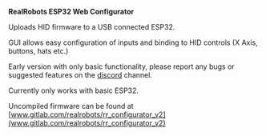 **RealRobots ESP32 Web Configurator**

Uploads HID firmware to a USB connected ESP32.

GUI allows easy configuration of inputs and binding to HID controls (X Axis, buttons, hats etc.)



Early version with only basic functionality, please report any bugs or suggested features on the [discord](https://discord.gg/QzrrbQVfpb) channel.



Currently only works with basic ESP32.

Uncompiled firmware can be found at [www.gitlab.com/realrobots/rr_configurator_v2](www.gitlab.com/realrobots/rr_configurator_v2)